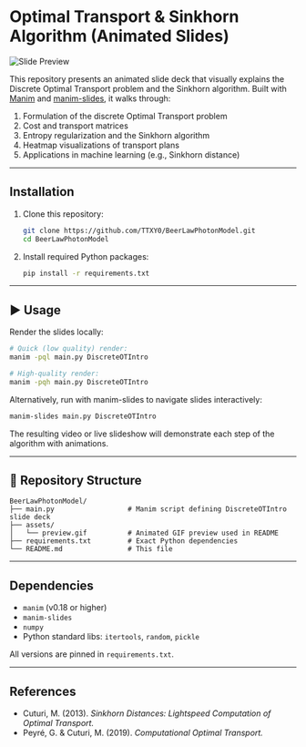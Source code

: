 # Optimal Transport & Sinkhorn Algorithm (Animated Slides)

![Slide Preview](slides.gif)

This repository presents an animated slide deck that visually explains the Discrete Optimal Transport problem and the Sinkhorn algorithm.  Built with [Manim](https://www.manim.community/) and [manim-slides](https://github.com/jeertmans/manim-slides), it walks through:

1. Formulation of the discrete Optimal Transport problem
2. Cost and transport matrices
3. Entropy regularization and the Sinkhorn algorithm
4. Heatmap visualizations of transport plans
5. Applications in machine learning (e.g., Sinkhorn distance)

---

## Installation

1. Clone this repository:

   ```bash
   git clone https://github.com/TTXY0/BeerLawPhotonModel.git
   cd BeerLawPhotonModel
   ```
2. Install required Python packages:

   ```bash
   pip install -r requirements.txt
   ```

---

## ▶️ Usage

Render the slides locally:

```bash
# Quick (low quality) render:
manim -pql main.py DiscreteOTIntro

# High-quality render:
manim -pqh main.py DiscreteOTIntro
```

Alternatively, run with manim-slides to navigate slides interactively:

```bash
manim-slides main.py DiscreteOTIntro
```

The resulting video or live slideshow will demonstrate each step of the algorithm with animations.

---

## 📁 Repository Structure

```
BeerLawPhotonModel/
├── main.py                  # Manim script defining DiscreteOTIntro slide deck
├── assets/
│   └── preview.gif          # Animated GIF preview used in README
├── requirements.txt         # Exact Python dependencies
└── README.md                # This file
```

---

## Dependencies

* `manim` (v0.18 or higher)
* `manim-slides`
* `numpy`
* Python standard libs: `itertools`, `random`, `pickle`

All versions are pinned in `requirements.txt`.

---

## References

* Cuturi, M. (2013). *Sinkhorn Distances: Lightspeed Computation of Optimal Transport.*
* Peyré, G. & Cuturi, M. (2019). *Computational Optimal Transport.*

